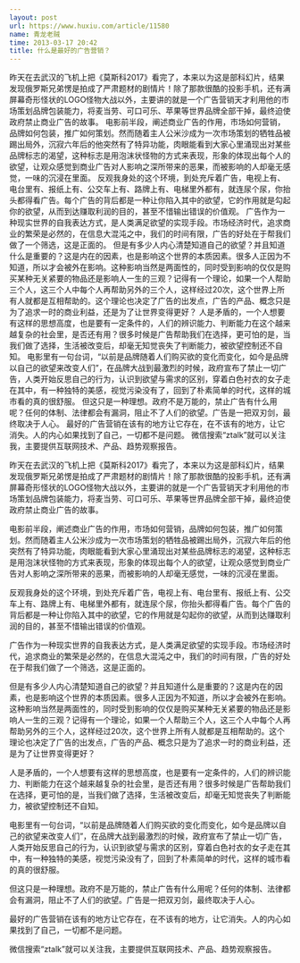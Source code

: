 ```yaml
---
layout: post
url: https://www.huxiu.com/article/11580
name: 青龙老贼
time: 2013-03-17 20:42
title: 什么是最好的广告营销？
---
```

昨天在去武汉的飞机上把《莫斯科2017》看完了，本来以为这是部科幻片，结果发现俄罗斯兄弟愣是拍成了严肃题材的剧情片！除了那款很酷的投影手机，还有满屏幕奇形怪状的LOGO怪物大战以外，主要讲的就是一个广告营销天才利用他的市场策划品牌包装能力，将麦当劳、可口可乐、苹果等世界品牌全部干掉，最终迫使政府禁止商业广告的故事。 电影前半段，阐述商业广告的作用，市场如何营销，品牌如何包装，推广如何策划。然而随着主人公米沙成为一次市场策划的牺牲品被踢出局外，沉寂六年后的他突然有了特异功能，肉眼能看到大家心里涌现出对某些品牌标志的渴望，这种标志是用泡沫状怪物的方式来表现，形象的体现出每个人的欲望，让观众感觉到商业广告对人影响之深所带来的恶果，而被影响的人却毫无感觉，一味的沉浸在里面。 反观我身处的这个环境，到处充斥着广告，电视上有、电台里有、报纸上有、公交车上有、路牌上有、电梯里外都有，就连尿个尿，你抬头都得看广告。每个广告的背后都是一种让你陷入其中的欲望，它的作用就是勾起你的欲望，从而到达赚取利润的目的，甚至不惜输出错误的价值观。 广告作为一种现实世界的自我表达方式，是人类满足欲望的实现手段。市场经济时代，追求商业的繁荣是必然的，在信息大混沌之中，我们的时间有限，广告的好处在于帮我们做了一个筛选，这是正面的。 但是有多少人内心清楚知道自己的欲望？并且知道什么是重要的？这是内在的因素，也是影响这个世界的本质因素。很多人正因为不知道，所以才会被外在影响。这种影响当然是两面性的，同时受到影响的仅仅是购买某种无关紧要的物品还是影响人一生的三观？记得有一个理论，如果一个人帮助三个人，这三个人中每个人再帮助另外的三个人，这样经过20次，这个世界上所有人就都是互相帮助的。这个理论也决定了广告的出发点，广告的产品、概念只是为了追求一时的商业利益，还是为了让世界变得更好？ 人是矛盾的，一个人想要有这样的思想高度，也是要有一定条件的，人们的辨识能力、判断能力在这个越来越复杂的社会里，是否还有用？很多时候是广告帮助我们在选择，更可怕的是，当我们做了选择，生活被改变后，却毫无知觉丧失了判断能力，被欲望控制还不自知。 电影里有一句台词，“以前是品牌随着人们购买欲的变化而变化，如今是品牌以自己的欲望来改变人们”，在品牌大战到最激烈的时候，政府宣布了禁止一切广告，人类开始反思自己的行为，认识到欲望与需求的区别，穿着白色衬衣的女子走在其中，有一种独特的美感，视觉污染没有了，回到了朴素简单的时代，这样的城市看的真的很舒服。 但这只是一种理想。政府不是万能的，禁止广告有什么用呢？任何的体制、法律都会有漏洞，阻止不了人们的欲望。广告是一把双刃剑，最终取决于人心。 最好的广告营销在该有的地方让它存在，在不该有的地方，让它消失。人的内心如果找到了自己，一切都不是问题。 微信搜索“ztalk”就可以关注我，主要提供互联网技术、产品、趋势观察报告。

昨天在去武汉的飞机上把《莫斯科2017》看完了，本来以为这是部科幻片，结果发现俄罗斯兄弟愣是拍成了严肃题材的剧情片！除了那款很酷的投影手机，还有满屏幕奇形怪状的LOGO怪物大战以外，主要讲的就是一个广告营销天才利用他的市场策划品牌包装能力，将麦当劳、可口可乐、苹果等世界品牌全部干掉，最终迫使政府禁止商业广告的故事。

电影前半段，阐述商业广告的作用，市场如何营销，品牌如何包装，推广如何策划。然而随着主人公米沙成为一次市场策划的牺牲品被踢出局外，沉寂六年后的他突然有了特异功能，肉眼能看到大家心里涌现出对某些品牌标志的渴望，这种标志是用泡沫状怪物的方式来表现，形象的体现出每个人的欲望，让观众感觉到商业广告对人影响之深所带来的恶果，而被影响的人却毫无感觉，一味的沉浸在里面。

反观我身处的这个环境，到处充斥着广告，电视上有、电台里有、报纸上有、公交车上有、路牌上有、电梯里外都有，就连尿个尿，你抬头都得看广告。每个广告的背后都是一种让你陷入其中的欲望，它的作用就是勾起你的欲望，从而到达赚取利润的目的，甚至不惜输出错误的价值观。

广告作为一种现实世界的自我表达方式，是人类满足欲望的实现手段。市场经济时代，追求商业的繁荣是必然的，在信息大混沌之中，我们的时间有限，广告的好处在于帮我们做了一个筛选，这是正面的。

但是有多少人内心清楚知道自己的欲望？并且知道什么是重要的？这是内在的因素，也是影响这个世界的本质因素。很多人正因为不知道，所以才会被外在影响。这种影响当然是两面性的，同时受到影响的仅仅是购买某种无关紧要的物品还是影响人一生的三观？记得有一个理论，如果一个人帮助三个人，这三个人中每个人再帮助另外的三个人，这样经过20次，这个世界上所有人就都是互相帮助的。这个理论也决定了广告的出发点，广告的产品、概念只是为了追求一时的商业利益，还是为了让世界变得更好？

人是矛盾的，一个人想要有这样的思想高度，也是要有一定条件的，人们的辨识能力、判断能力在这个越来越复杂的社会里，是否还有用？很多时候是广告帮助我们在选择，更可怕的是，当我们做了选择，生活被改变后，却毫无知觉丧失了判断能力，被欲望控制还不自知。

电影里有一句台词，“以前是品牌随着人们购买欲的变化而变化，如今是品牌以自己的欲望来改变人们”，在品牌大战到最激烈的时候，政府宣布了禁止一切广告，人类开始反思自己的行为，认识到欲望与需求的区别，穿着白色衬衣的女子走在其中，有一种独特的美感，视觉污染没有了，回到了朴素简单的时代，这样的城市看的真的很舒服。

但这只是一种理想。政府不是万能的，禁止广告有什么用呢？任何的体制、法律都会有漏洞，阻止不了人们的欲望。广告是一把双刃剑，最终取决于人心。

最好的广告营销在该有的地方让它存在，在不该有的地方，让它消失。人的内心如果找到了自己，一切都不是问题。

微信搜索“ztalk”就可以关注我，主要提供互联网技术、产品、趋势观察报告。

